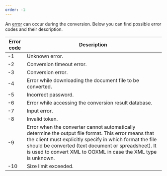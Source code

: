 ```yaml
---
order: -1
---
```


An [error](./Response.md#error) can occur during the conversion. Below you can find possible error codes and their description.

| Error code | Description                                                                                                                                                                                                                                                                               |
| ---------- | ----------------------------------------------------------------------------------------------------------------------------------------------------------------------------------------------------------------------------------------------------------------------------------------- |
| -1         | Unknown error.                                                                                                                                                                                                                                                                            |
| -2         | Conversion timeout error.                                                                                                                                                                                                                                                                 |
| -3         | Conversion error.                                                                                                                                                                                                                                                                         |
| -4         | Error while downloading the document file to be converted.                                                                                                                                                                                                                                |
| -5         | Incorrect password.                                                                                                                                                                                                                                                                       |
| -6         | Error while accessing the conversion result database.                                                                                                                                                                                                                                     |
| -7         | Input error.                                                                                                                                                                                                                                                                              |
| -8         | Invalid token.                                                                                                                                                                                                                                                                            |
| -9         | Error when the converter cannot automatically determine the output file format. This error means that the client must explicitly specify in which format the file should be converted (text document or spreadsheet). It is used to convert XML to OOXML in case the XML type is unknown. |
| -10        | Size limit exceeded.                                                                                                                                                                                                                                                                      |
